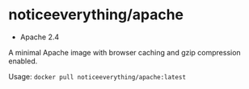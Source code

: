 # noticeeverything/apache

- Apache 2.4

A minimal Apache image with browser caching and gzip compression enabled.

Usage: `docker pull noticeeverything/apache:latest`
